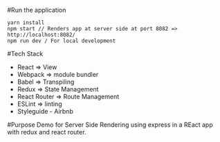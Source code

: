 #Run the application
```
yarn install
npm start // Renders app at server side at port 8082 => http://localhost:8082/
npm run dev / For local development
```

#Tech Stack
- React => View
- Webpack => module bundler
- Babel => Transpiling
- Redux => State Management
- React Router => Route Management
- ESLint => linting
- Styleguide - Airbnb

#Purpose
Demo for Server Side Rendering using express in a REact app with redux and react router.